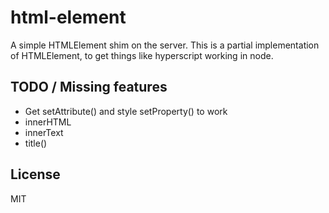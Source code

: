# html-element

A simple HTMLElement shim on the server.
This is a partial implementation of HTMLElement, to get things like hyperscript working in node.

## TODO / Missing features
- Get setAttribute() and style setProperty() to work
- innerHTML
- innerText
- title()

## License

MIT
